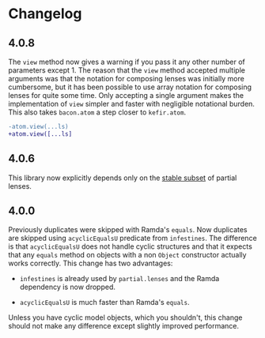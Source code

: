 # Changelog

## 4.0.8

The `view` method now gives a warning if you pass it any other number of
parameters except 1.  The reason that the `view` method accepted multiple
arguments was that the notation for composing lenses was initially more
cumbersome, but it has been possible to use array notation for composing lenses
for quite some time.  Only accepting a single argument makes the implementation
of `view` simpler and faster with negligible notational burden.  This also takes
`bacon.atom` a step closer to `kefir.atom`.

```diff
-atom.view(...ls)
+atom.view([...ls]
```

## 4.0.6

This library now explicitly depends only on
the [stable subset](https://github.com/calmm-js/partial.lenses/#stable-subset)
of partial lenses.

## 4.0.0

Previously duplicates were skipped with Ramda's `equals`.  Now duplicates are
skipped using `acyclicEqualsU` predicate from `infestines`.  The difference is
that `acyclicEqualsU` does not handle cyclic structures and that it expects that
any `equals` method on objects with a non `Object` constructor actually works
correctly.  This change has two advantages:

* `infestines` is already used by `partial.lenses` and the Ramda dependency is
  now dropped.

* `acyclicEqualsU` is much faster than Ramda's `equals`.

Unless you have cyclic model objects, which you shouldn't, this change should
not make any difference except slightly improved performance.
